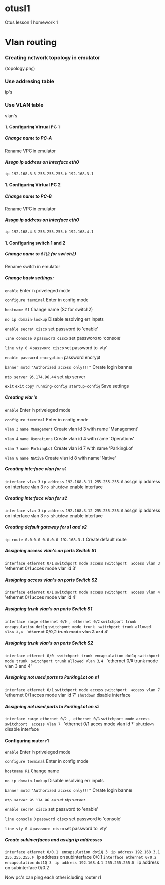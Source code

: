 # otusl1
 Otus lesson 1 homework 1

# Vlan routing
  

### Creating network topology in emulator

 (topology.png)

### Use addresing table

 ip's

### Use VLAN table
 
vlan's

#### 1. Configuring Virtual PC 1 

##### Change name to PC-A 

Rename VPC in emulator

##### Assgn ip address on interface eth0


```ip 192.168.3.3 255.255.255.0 192.168.3.1```

#### 1. Configuring Virtual PC 2

##### Change name to PC-B

Rename VPC in emulator

##### Assgn ip address on interface eth0


```ip 192.168.4.3 255.255.255.0 192.168.4.1```


#### 1. Configuring switch 1 and 2

##### Change name to S1(2 for switch2)

Rename switch in emulator


##### Change basic settings: 


```enable```  Enter in priveleged mode

```configure terminal```  Enter in config mode

```hostname S1``` Change name (S2 for switch2)

```no ip domain-lookup``` Disable resolving err inputs

```enable secret cisco```  set password to 'enable'

```line console 0``` ```password cisco``` set password to 'console'

```line vty 0 4``` ```password cisco``` set password to 'vty'

```enable password encryption``` password encrypt

```banner motd "Authorized access only!!!"``` Create login banner

```ntp server 95.174.96.44``` set ntp server

```exit``` ```exit``` ```copy running-config startup-config``` Save settings

##### Creating vlan's

```enable```  Enter in priveleged mode

```configure terminal```  Enter in config mode

```vlan 3``` ```name Management``` Create vlan id 3 with name 'Management'

```vlan 4``` ```name Operations``` Create vlan id 4 with name 'Operations'

```vlan 7``` ```name ParkingLot``` Create vlan id 7 with name 'ParkingLot'

```vlan 8``` ```name Native``` Create vlan id 8 with name 'Native'

##### Creating interface vlan for s1

```interface vlan 3``` ```ip address 192.168.3.11 255.255.255.0``` assign ip address on interface vlan 3
```no shutdown``` enable interface

##### Creating interface vlan for s2

```interface vlan 3``` ```ip address 192.168.3.12 255.255.255.0``` assign ip address on interface vlan 3
```no shutdown``` enable interface

##### Creating default gateway for s1 and s2

```ip route 0.0.0.0 0.0.0.0 192.168.3.1``` Create default route  


##### Assigning access vlan's on ports Switch S1

```interface ethernet 0/1``` ```switchport mode access``` ```switchport  access vlan 3 ``` 'ethernet 0/1 acces mode vlan id 3'

##### Assigning access vlan's on ports Switch S2

```interface ethernet 0/1``` ```switchport mode access``` ```switchport  access vlan 4 ``` 'ethernet 0/1 acces mode vlan id 4'

##### Assigning trunk vlan's on ports Switch S1

```interface range ethernet 0/0 , ethernet 0/2``` ```switchport trunk encapsulation dot1q``` ```switchport mode trunk ``` ```switchport trunk allowed vlan 3,4 ``` 'ethernet 0/0,2 trunk mode vlan 3 and 4'

##### Assigning trunk vlan's on ports Switch S2

```interface ethernet 0/0 ``` ```switchport trunk encapsulation dot1q``` ```switchport mode trunk ``` ```switchport trunk allowed vlan 3,4 ``` 'ethernet 0/0 trunk mode vlan 3 and 4'

##### Assigning not used ports to ParkingLot on s1 

```interface ethernet 0/1``` ```switchport mode access``` ```switchport  access vlan 7 ``` 'ethernet 0/1 acces mode vlan id 7'
```shutdown``` disable interface

##### Assigning not used ports to ParkingLot on s2 

```interface range ethernet 0/2 , ethernet 0/3``` ```switchport mode access``` ```switchport  access vlan 7 ``` 'ethernet 0/1 acces mode vlan id 7'
```shutdown``` disable interface

#### Configuring router r1

```enable```  Enter in priveleged mode

```configure terminal```  Enter in config mode

```hostname R1``` Change name 

```no ip domain-lookup``` Disable resolving err inputs

```banner motd "Authorized access only!!!"``` Create login banner

```ntp server 95.174.96.44``` set ntp server

```enable secret cisco```  set password to 'enable'

```line console 0``` ```password cisco``` set password to 'console'

```line vty 0 4``` ```password cisco``` set password to 'vty'

##### Create subinterfaces and assign ip addresses 
```interface ethernet 0/0.1 ``` ```encapsulation dot1Q 3 ``` ```ip address 192.168.3.1 255.255.255.0 ``` ip address on subinterface 0/0.1
 ```interface ethernet 0/0.2 ``` ```encapsulation dot1Q 3 ``` ```ip address 192.168.4.1 255.255.255.0 ``` ip address on subinterface 0/0.2


 Now pc's can ping each other icluding router r1